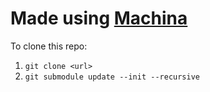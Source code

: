 # Made using [Machina](https://github.com/notexplosive/machina)

To clone this repo:

1. `git clone <url>`
2. `git submodule update --init --recursive`

